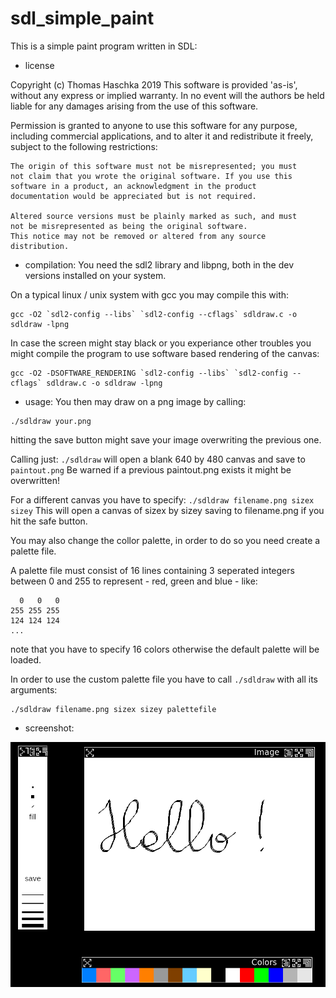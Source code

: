 # sdl_simple_paint

This is a simple paint program written in SDL: 

* license

Copyright (c) Thomas Haschka 2019
This software is provided 'as-is', without any express or implied
warranty. In no event will the authors be held liable for any damages
arising from the use of this software. 

Permission is granted to anyone to use this software for any purpose,
including commercial applications, and to alter it and redistribute it
freely, subject to the following restrictions: 

    The origin of this software must not be misrepresented; you must
    not claim that you wrote the original software. If you use this
    software in a product, an acknowledgment in the product
    documentation would be appreciated but is not required. 
	
    Altered source versions must be plainly marked as such, and must
	not be misrepresented as being the original software. 
    This notice may not be removed or altered from any source distribution.


* compilation: 
You need the sdl2 library and libpng, both in the dev versions installed 
on your system.

On a typical linux / unix system with gcc you may compile this with:
```
gcc -O2 `sdl2-config --libs` `sdl2-config --cflags` sdldraw.c -o sdldraw -lpng
```
In case the screen might stay black or you experiance other troubles you
might compile the program to use software based rendering of the canvas:
```
gcc -O2 -DSOFTWARE_RENDERING `sdl2-config --libs` `sdl2-config --cflags` sdldraw.c -o sdldraw -lpng
```
* usage: 
You then may draw on a png image by calling:
```
./sdldraw your.png
```
hitting the save button might save your image overwriting the previous one.

Calling just:
`./sdldraw` will open a blank 640 by 480 canvas and save to `paintout.png`
Be warned if a previous paintout.png exists it might be overwritten!

For a different canvas you have to specify:
`./sdldraw filename.png sizex sizey`
This will open a canvas of sizex by sizey saving to filename.png if you hit 
the safe button. 

You may also change the collor palette, in order to do so you need create a 
palette file.

A palette file must consist of 16 lines containing 3 seperated integers between
0 and 255 to represent - red, green and blue - like:
```
  0   0   0
255 255 255
124 124 124
...
```
note that you have to specify 16 colors otherwise the default palette will be
loaded.

In order to use the custom palette file you have to call `./sdldraw` with all 
its arguments:
```
./sdldraw filename.png sizex sizey palettefile
```

* screenshot:

![](screenshot.png)


